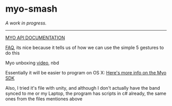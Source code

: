 myo-smash
==========
*A work in progress.*
- - -

[MYO API DOCUMENTATION](https://developer.thalmic.com/docs/api_reference/platform/script-reference.html)

[FAQ](https://developer.thalmic.com/forums/topic/255/), its nice because it tells us of how we can use the simple 5 gestures to do this

Myo unboxing [video](https://www.youtube.com/watch?v=-KSG1WesaHI), nbd

Essentially it will be easier to program on OS X:
[Here's more info on the Myo SDK](https://developer.thalmic.com/docs/api_reference/platform/the-sdk.html)

Also, I tried it's file with unity, and although I don't actually have the band synced to me or my Laptop, the program has scripts in c# already, the same ones from the files mentiones above
